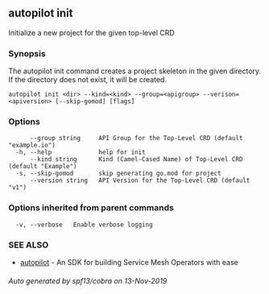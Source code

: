 ## autopilot init

Initialize a new project for the given top-level CRD

### Synopsis

The autopilot init command creates a project skeleton in the given directory. 
If the directory does not exist, it will be created. 


```
autopilot init <dir> --kind=<kind> --group=<apigroup> --verison=<apiversion> [--skip-gomod] [flags]
```

### Options

```
      --group string     API Group for the Top-Level CRD (default "example.io")
  -h, --help             help for init
      --kind string      Kind (Camel-Cased Name) of Top-Level CRD (default "Example")
  -s, --skip-gomod       skip generating go.mod for project
      --version string   API Version for the Top-Level CRD (default "v1")
```

### Options inherited from parent commands

```
  -v, --verbose   Enable verbose logging
```

### SEE ALSO

* [autopilot](autopilot.md)	 - An SDK for building Service Mesh Operators with ease

###### Auto generated by spf13/cobra on 13-Nov-2019
